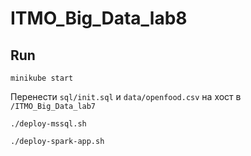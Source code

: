 # ITMO_Big_Data_lab8

## Run
`minikube start`

Перенести `sql/init.sql` и `data/openfood.csv` на хост в `/ITMO_Big_Data_lab7`

`./deploy-mssql.sh`

`./deploy-spark-app.sh`
